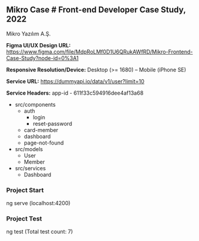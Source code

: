## Mikro Case # Front-end Developer Case Study, 2022

Mikro Yazılım A.Ş.


**Figma UI/UX Design URL:** https://www.figma.com/file/MdpRoLMf0D1U6QRukAWfRD/Mikro-Frontend-Case-Study?node-id=0%3A1

**Responsive Resolution/Device:** Desktop (>= 1680) – Mobile (iPhone SE)

**Service URL:** https://dummyapi.io/data/v1/user?limit=10

**Service Headers:** app-id - 611f33c594916dee4af13a68

* src/components
  * auth
    * login
    * reset-password
  * card-member
  * dashboard
  * page-not-found
* src/models
  * User
  * Member
* src/services
  * Dashboard  


### Project Start
ng serve (localhost:4200)

### Project Test
ng test (Total test count: 7)
